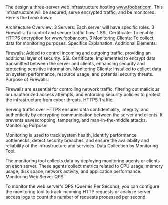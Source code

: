 The design a three-server web infrastructure hosting www.foobar.com. This infrastructure will be secured, serve encrypted traffic, and be monitored. Here's the breakdown:

Architecture Overview:
3 Servers: Each server will have specific roles.
3 Firewalls: To control and secure traffic flow.
1 SSL Certificate: To enable HTTPS encryption for www.foobar.com.
3 Monitoring Clients: To collect data for monitoring purposes.
Specifics Explanation:
Additional Elements:

Firewalls: Added to control incoming and outgoing traffic, providing an additional layer of security.
SSL Certificate: Implemented to encrypt data transmitted between the server and clients, enhancing security and protecting sensitive information.
Monitoring Clients: Installed to collect data on system performance, resource usage, and potential security threats.
Purpose of Firewalls:

Firewalls are essential for controlling network traffic, filtering out malicious or unauthorized access attempts, and enforcing security policies to protect the infrastructure from cyber threats.
HTTPS Traffic:

Serving traffic over HTTPS ensures data confidentiality, integrity, and authenticity by encrypting communication between the server and clients. It prevents eavesdropping, tampering, and man-in-the-middle attacks.
Monitoring Purpose:

Monitoring is used to track system health, identify performance bottlenecks, detect security breaches, and ensure the availability and reliability of the infrastructure and services.
Data Collection by Monitoring Tool:

The monitoring tool collects data by deploying monitoring agents or clients on each server. These agents collect metrics related to CPU usage, memory usage, disk space, network activity, and application performance.
Monitoring Web Server QPS:

To monitor the web server's QPS (Queries Per Second), you can configure the monitoring tool to track incoming HTTP requests or analyze server access logs to count the number of requests processed per second.

